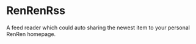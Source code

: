 RenRenRss
=========

A feed reader which could auto sharing the newest item to your personal RenRen homepage.